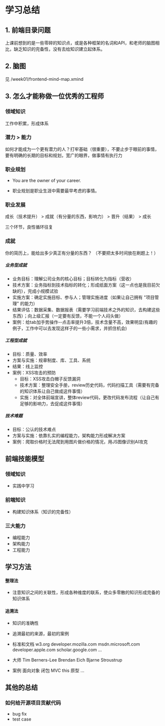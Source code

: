 # 学习总结
## 1. 前端目录问题
上课前想到的是一些零碎的知识点，或是各种框架的名词和API，和老师的脑图相比，缺乏知识的完备性，没有去给知识建立起体系。
## 2. 脑图
见 /week01/frontend-mind-map.xmind
## 3. 怎么才能称做一位优秀的工程师

### 领域知识
工作中积累，形成体系

### 潜力 > 能力
如何才能成为一个更有潜力的人？打牢基础（很重要），不要止步于眼前的事情，要有明确的长期的目标和规划，宽广的眼界，做事情有执行力

### 职业规划
- You are the owner of your career.

- 职业规划是职业生涯中需要最早考虑的事情。

### 职业发展
成长（技术提升） > 成就（有分量的东西，影响力） > 晋升（结果） > 成长

三个环节，良性循环往复

### 成就

你的简历上，能给出多少真正有分量的东西？
（不要把太多时间放在刷题上！）

##### 业务型成就

- 业务目标：理解公司业务的核心目标；目标转化为指标（营收）
- 技术方案：业务指标到技术指标的转化；形成纸面方案（这一点也是我目前欠缺的），完成小规模试验
- 实施方案：确定实施目标、参与人；管理实施进度（如果让自己拥有 "项目管理" 的能力）
- 结果评估：数据采集、数据报表（需要学习前端技术之外的知识，去构建这些东西）；向上级汇报（一定要有反馈，不能一个人闷头做）
- 案例：给tab加手势操作--点击率提升3倍，技术含量不高，效果明显(有趣的例子，工作中可以去发现这样子的一些小需求，并抓住机会)

##### 工程型成就
- 目标：质量、效率
- 方案与实施：规章制度、库、工具、系统
- 结果：线上监控
- 案例：XSS攻击的预防
  - 目标：XSS攻击白帽子反馈漏洞
  - 技术方案：整理安全手册，review历史代码，代码扫描工具（需要有完备的知识体系让自己做成这件事情）
  - 实施：对全体前端宣讲，整体review代码，更改代码发布流程（让自己有足够的影响力，去促成这件事情）

##### 技术难题
- 目标：公认的技术难点
- 方案与实施：依靠扎实的编程能力，架构能力形成解决方案
- 案例：爬取价格时无法爬到用图片做价格的情况，用JS图像识别AI攻克

## 前端技能模型

### 领域知识
- 实践中学习

### 前端知识
- 构建知识体系（知识的完备性）

### 三大能力
- 编程能力
- 架构能力
- 工程能力

## 学习方法

#### 整理法

  - 注意知识之间的关联性，形成各种维度的联系，使众多零散的知识形成完备的知识体系
  
#### 追溯法
- 知识的准确性

- 追溯最初的来源，最初的案例
 
- 标准和文档
  w3.org
  developer.mozilla.com
  msdn.microsoft.com
  developer.apple.com
  scholar.google.com
  ...
  
- 大师
 Tim Berners-Lee
 Brendan Eich
 Bjarne Stroustrup
 
- 案例
 面向对象
 闭包
 MVC
 this
 原型
 ...

## 其他的总结

### 如何给开源项目贡献代码
- bug fix
- test case


